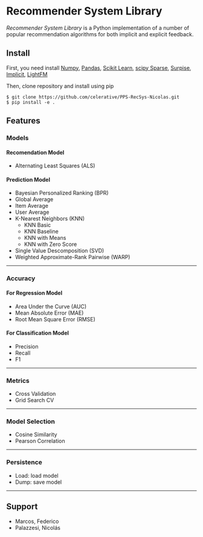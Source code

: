 # Recommender System Library
_Recommender System Library_ is a Python implementation of a number of popular recommendation algorithms for both implicit and explicit feedback.  

## Install
First, you need install [Numpy](https://www.numpy.org/), [Pandas](https://pandas.pydata.org/), [Scikit Learn](https://scikit-learn.org/stable/), [scipy Sparse](https://pypi.org/project/sparse/0.1.1/), [Surpise](http://surpriselib.com/), [Implicit](https://github.com/benfred/implicit), [LightFM](https://github.com/lyst/lightfm)

Then, clone repository and install using pip
```
$ git clone https://github.com/celerative/PPS-RecSys-Nicolas.git
$ pip install -e .
```

## Features

### Models
#### Recomendation Model
* Alternating Least Squares (ALS)
#### Prediction Model
* Bayesian Personalized Ranking (BPR)  
* Global Average  
* Item Average  
* User Average  
* K-Nearest Neighbors (KNN)  
    - KNN Basic
    - KNN Baseline
    - KNN with Means
    - KNN with Zero Score
* Single Value Descomposition (SVD)  
* Weighted Approximate-Rank Pairwise (WARP)
----
### Accuracy
#### For Regression Model
* Area Under the Curve (AUC)  
* Mean Absolute Error (MAE)  
* Root Mean Square Error (RMSE)  
#### For Classification Model
* Precision  
* Recall  
* F1  
----
### Metrics
* Cross Validation  
* Grid Search CV  
----
### Model Selection
* Cosine Similarity  
* Pearson Correlation  
----
### Persistence
* Load: load model  
* Dump: save model  
----
## Support
- Marcos, Federico
- Palazzesi, Nicolás